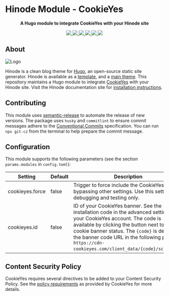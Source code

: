 # Hinode Module - CookieYes

<!-- Tagline -->
<p align="center">
    <b>A Hugo module to integrate CookieYes with your Hinode site</b>
    <br />
</p>

<!-- Badges -->
<p align="center">
    <a href="https://gohugo.io" alt="Hugo website">
        <img src="https://img.shields.io/badge/generator-hugo-brightgreen">
    </a>
    <a href="https://gethinode.com" alt="Hinode theme">
        <img src="https://img.shields.io/badge/theme-hinode-blue">
    </a>
    <a href="https://github.com/gethinode/mod-cookieyes/commits/main" alt="Last commit">
        <img src="https://img.shields.io/github/last-commit/gethinode/mod-cookieyes.svg">
    </a>
    <a href="https://github.com/gethinode/mod-cookieyes/issues" alt="Issues">
        <img src="https://img.shields.io/github/issues/gethinode/mod-cookieyes.svg">
    </a>
    <a href="https://github.com/gethinode/mod-cookieyes/pulls" alt="Pulls">
        <img src="https://img.shields.io/github/issues-pr-raw/gethinode/mod-cookieyes.svg">
    </a>
    <a href="https://github.com/gethinode/mod-cookieyes/blob/main/LICENSE" alt="License">
        <img src="https://img.shields.io/github/license/gethinode/mod-cookieyes">
    </a>
</p>

## About

![Logo](https://raw.githubusercontent.com/gethinode/hinode/main/static/img/logo.png)

Hinode is a clean blog theme for [Hugo][hugo], an open-source static site generator. Hinode is available as a [template][repository_template], and a [main theme][repository]. This repository maintains a Hugo module to integrate [CookieYes][cookieyes] with your Hinode site. Visit the Hinode documentation site for [installation instructions][hinode_docs].

## Contributing

This module uses [semantic-release][semantic-release] to automate the release of new versions. The package uses `husky` and `commitlint` to ensure commit messages adhere to the [Conventional Commits][conventionalcommits] specification. You can run `npx git-cz` from the terminal to help prepare the commit message.

## Configuration

This module supports the following parameters (see the section `params.modules` in `config.toml`):

| Setting                   | Default | Description |
|---------------------------|---------|-------------|
| cookieyes.force           | false   | Trigger to force include the CookieYes scripts, bypassing other settings. Use this setting for debugging and testing only. |
| cookieyes.id              | false   | ID of your CookieYes banner. See the installation code in the advanced settings of your CookieYes account. The code is available by clicking the button next to the cookie banner status. The `{code}` is defined in the banner code URL in the following pattern: `https://cdn-cookieyes.com/client_data/{code}/script.js`. |

## Content Security Policy

CookieYes requires several directives to be added to your Content Security Policy. See the [policy requirements][cookieyes_csp] as provided by CookieYes for more details.

<!-- MARKDOWN LINKS -->
[hugo]: https://gohugo.io
[hinode_docs]: https://gethinode.com
[cookieyes]: https://cookieyes.com/
[cookieyes_csp]: https://www.cookieyes.com/documentation/content-security-policy/
[repository]: https://github.com/gethinode/hinode.git
[repository_template]: https://github.com/gethinode/template.git
[conventionalcommits]: https://www.conventionalcommits.org
[husky]: https://typicode.github.io/husky/
[semantic-release]: https://semantic-release.gitbook.io/
